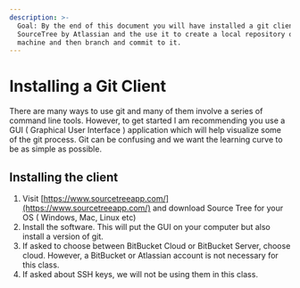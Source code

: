 ```yaml
---
description: >-
  Goal: By the end of this document you will have installed a git client such as
  SourceTree by Atlassian and the use it to create a local repository on your
  machine and then branch and commit to it.
---
```


# Installing a Git Client

There are many ways to use git and many of them involve a series of command line tools. However, to get started I am recommending you use a GUI ( Graphical User Interface ) application which will help visualize some of the git process. Git can be confusing and we want the learning curve to be as simple as possible.

## Installing the client

1. Visit [https://www.sourcetreeapp.com/](https://www.sourcetreeapp.com/) and download Source Tree for your OS ( Windows, Mac, Linux etc)
2. Install the software. This will put the GUI on your computer but also install a version of git.&#x20;
3. If asked to choose between BitBucket Cloud or BitBucket Server, choose cloud. However, a BitBucket or Atlassian account is not necessary for this class.
4. If asked about SSH keys, we will not be using them in this class.


